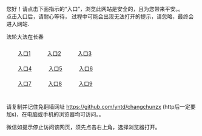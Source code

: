 您好！请点击下面指示的“入口”，浏览此网站是安全的，且为您带来平安。。 <br/>
点击入口后，请耐心等待， 过程中可能会出现无法打开的提示，请忽略，最终会进入网站. </br>

法轮大法在长春<br/>
<div style="padding:10px"><a style="margin:20px" target="_blank" href="https://d2mo5rl4v4uiia.cloudfront.net/2Qpsp?cwxyg" id="ccLink1" rel="nofollow">入口1</a> <a target="_blank" style="margin:20px" href="https://d317x4tkxjry0g.cloudfront.net/2Qpsp?ofcpolrj" id="ccLink2" rel="nofollow">入口2</a> <a style="margin:20px" target="_blank" href="https://d2w5xca4afiytt.cloudfront.net/2Qpsp?hzyqem" id="ccLink3" rel="nofollow">入口3</a></div>

<div style="padding:10px" ><a style="margin:20px" target="_blank" href="https://d2mo5rl4v4uiia.cloudfront.net/2Qpsp?cwxyg" id="ccLink4" rel="nofollow">入口4</a> <a style="margin:20px" href="https://d317x4tkxjry0g.cloudfront.net/2Qpsp?ofcpolrj" target="_blank" id="ccLink5" rel="nofollow">入口5</a> <a style="margin:20px" href="https://d2w5xca4afiytt.cloudfront.net/2Qpsp?hzyqem" target="_blank" id="ccLink6" rel="nofollow">入口6</a></div>

<div style="padding:10px"><a style="margin:20px" target="_blank" href="https://d2mo5rl4v4uiia.cloudfront.net/2Qpsp?cwxyg" id="ccLink7" rel="nofollow">入口7</a> <a style="margin:20px" href="https://d317x4tkxjry0g.cloudfront.net/2Qpsp?ofcpolrj" target="_blank" id="ccLink8" rel="nofollow">入口8</a> <a style="margin:20px" target="_blank" href="https://d2w5xca4afiytt.cloudfront.net/2Qpsp?hzyqem" id="ccLink9" rel="nofollow">入口9</a></div>

<br/>



请复制并记住免翻墙网址 https://github.com/yntd/changchunzx (http后一定要加s)，在电脑或手机的浏览器均可访问。。<br/>

微信如提示停止访问该网页，须先点击右上角，选择浏览器打开。
